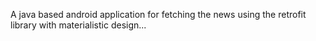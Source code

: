 A java based android application for fetching the news using the retrofit library with materialistic design...
